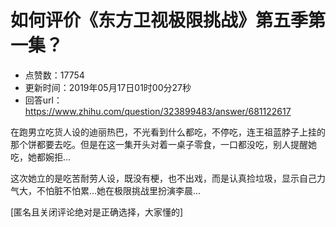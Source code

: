 # 如何评价《东方卫视极限挑战》第五季第一集？
- 点赞数：17754
- 更新时间：2019年05月17日01时00分27秒
- 回答url：https://www.zhihu.com/question/323899483/answer/681122617
<body>
 <p data-pid="sGYsUdA2">在跑男立吃货人设的迪丽热巴，不光看到什么都吃，不停吃，连王祖蓝脖子上挂的那个饼都要去吃。但是在这一集开头对着一桌子零食，一口都没吃，别人提醒她吃，她都婉拒…</p>
 <p data-pid="wrYQRAQb">这次她立的是吃苦耐劳人设，既没有梗，也不出戏，而是认真捡垃圾，显示自己力气大，不怕脏不怕累…她在极限挑战里扮演李晨…</p>
 <p data-pid="LxfmOQOT">[匿名且关闭评论绝对是正确选择，大家懂的]</p>
</body>